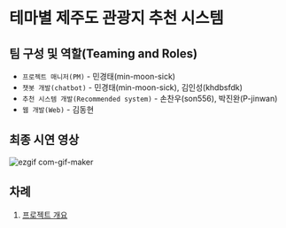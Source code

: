 # 테마별 제주도 관광지 추천 시스템

## 팀 구성 및 역할(Teaming and Roles)
- `프로젝트 매니저(PM)` - 민경태(min-moon-sick)
- `챗봇 개발(chatbot)` - 민경태(min-moon-sick), 김인성(khdbsfdk)
- `추천 시스템 개발(Recommended system)` - 손찬우(son556), 박진완(P-jinwan)
- `웹 개발(Web)` - 김동현

## 최종 시연 영상
![ezgif com-gif-maker](https://user-images.githubusercontent.com/96413630/169300654-96758426-43b4-4cf9-be07-f75f752ca6a8.gif)

## 차례
1. [프로젝트 개요](https://github.com/khdbsfdk/Travel-recommendation-AI/blob/main/README.md#%ED%94%84%EB%A1%9C%EC%A0%9D%ED%8A%B8-%EA%B0%9C%EC%9A%94)

